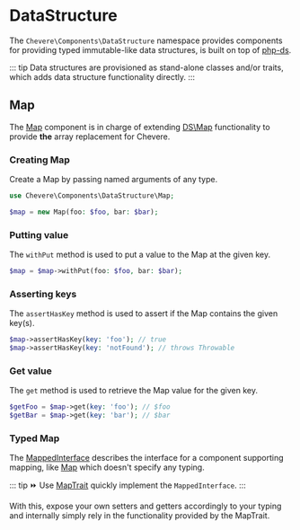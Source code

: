 # DataStructure

The `Chevere\Components\DataStructure` namespace provides components for providing typed immutable-like data structures, is built on top of [php-ds](https://github.com/php-ds/ext-ds).

::: tip
Data structures are provisioned as stand-alone classes and/or traits, which adds data structure functionality directly.
:::

## Map

The [Map](../reference/Chevere/Components/DataStructure/Map.md) component is in charge of extending [DS\Map](https://www.php.net/ds-map) functionality to provide **the** array replacement for Chevere.

### Creating Map

Create a Map by passing named arguments of any type.

```php
use Chevere\Components\DataStructure\Map;

$map = new Map(foo: $foo, bar: $bar);
```

### Putting value

The `withPut` method is used to put a value to the Map at the given key.

```php
$map = $map->withPut(foo: $foo, bar: $bar);
```

### Asserting keys

The `assertHasKey` method is used to assert if the Map contains the given key(s).

```php
$map->assertHasKey(key: 'foo'); // true
$map->assertHasKey(key: 'notFound'); // throws Throwable
```

### Get value

The `get` method is used to retrieve the Map value for the given key.

```php
$getFoo = $map->get(key: 'foo'); // $foo
$getBar = $map->get(key: 'bar'); // $bar
```

### Typed Map

The [MappedInterface](../reference/Chevere/Interfaces/DataStructure/MappedInterface.md) describes the interface for a component supporting mapping, like [Map](#map) which doesn't specify any typing.

::: tip
⏩ Use [MapTrait](https://github.com/chevere/chevere/blob/master/src/Chevere/Components/DataStructures/Traits/MapTrait.php) quickly implement the `MappedInterface`.
:::

With this, expose your own setters and getters accordingly to your typing and internally simply rely in the functionality provided by the MapTrait.
